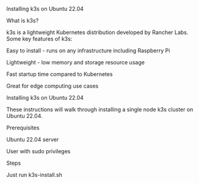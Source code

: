 Installing k3s on Ubuntu 22.04

What is k3s?

k3s is a lightweight Kubernetes distribution developed by Rancher Labs. Some key features of k3s:

  Easy to install - runs on any infrastructure including Raspberry Pi

  Lightweight - low memory and storage resource usage

  Fast startup time compared to Kubernetes

  Great for edge computing use cases

Installing k3s on Ubuntu 22.04

These instructions will walk through installing a single node k3s cluster on Ubuntu 22.04.

Prerequisites

  Ubuntu 22.04 server

  User with sudo privileges

Steps

  Just run k3s-install.sh
